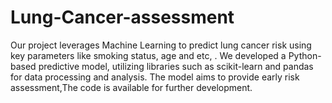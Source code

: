 # Lung-Cancer-assessment
Our project leverages Machine Learning to predict lung cancer risk using key parameters like smoking status, age and etc, . We developed a Python-based predictive model, utilizing libraries such as scikit-learn and pandas for data processing and analysis. The model aims to provide early risk assessment,The code is available for further development.
